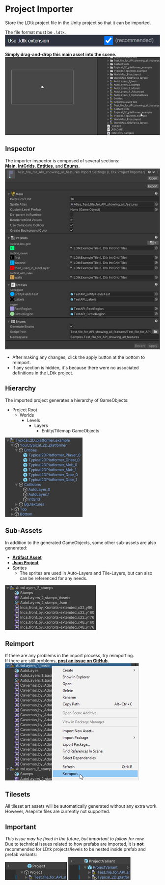 # Project Importer

Store the LDtk project file in the Unity project so that it can be imported.

The file format must be `.ldtk`.  
![Use Extension](../../images/img_ldtk_UseLDtkExtension.png)  

**Simply drag-and-drop this main asset into the scene.**  
![Drag-N-Drop](../../images/gif_DragNDrop.gif)  

## Inspector
The importer inspector is composed of several sections:   
[**Main**](topic_Section_Main.md), 
[**IntGrids**](topic_Section_IntGrids.md), 
[**Entities**](topic_Section_Entities.md), 
and [**Enums**](topic_Section_Enums.md).
![Inspector](../../images/img_Unity_ProjectAsset.png)
- After making any changes, click the apply button at the bottom to reimport.
- If any section is hidden, it's because there were no associated definitions in the LDtk project.


## Hierarchy
The imported project generates a hierarchy of GameObjects:  
- Project Root
  - Worlds
      - Levels
          - Layers
              - Entity/Tilemap GameObjects
    
![GameObject Hierarchy](../../images/img_unity_HierarchyWindow.png)


## Sub-Assets
In addition to the generated GameObjects, some other sub-assets are also generated:
- [**Artifact Asset**](../Topics/topic_ArtifactAssets.md)
- [**Json Project**](../Topics/topic_ProjectFile.md)
- Sprites
  - The sprites are used in Auto-Layers and Tile-Layers, but can also can be referenced for any needs.
    
![Project Window](../../images/img_unity_ProjectWindow.png)   


## Reimport
If there are any problems in the import process, try reimporting.  
  If there are still problems, [**post an issue on GitHub**](https://github.com/Cammin/LDtkUnity/issues).  
  ![Reimport](../../images/img_Unity_Reimport.png)

## Tilesets
All tileset art assets will be automatically generated without any extra work.  
However, Aseprite files are currently not supported.


## Important
*This issue may be fixed in the future, but important to follow for now.*  
Due to technical issues related to how prefabs are imported, it is **not** recommended for LDtk projects/levels to be nested inside prefab and prefab variants:  
![Nested Levels](../../images/img_Unity_NestedProject.png)
![Nested Levels Variant](../../images/img_Unity_NestedProjectVariant.png)